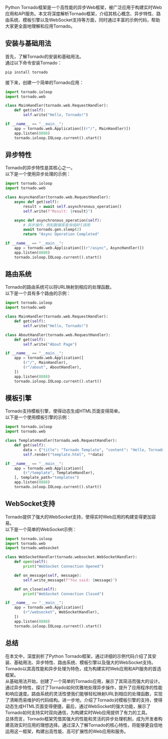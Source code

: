 Python Tornado框架是一个高性能的异步Web框架，被广泛应用于构建实时Web应用和API服务。本文将深度解析Tornado框架，介绍其核心概念、异步特性、路由系统、模板引擎以及WebSocket支持等方面，同时通过丰富的示例代码，帮助大家更全面地理解和应用Tornado。
<a name="Xeko2"></a>
## 安装与基础用法
首先，了解Tornado的安装和基础用法。<br />通过以下命令安装Tornado：
```bash
pip install tornado
```
接下来，创建一个简单的Tornado应用：
```python
import tornado.ioloop
import tornado.web

class MainHandler(tornado.web.RequestHandler):
    def get(self):
        self.write("Hello, Tornado!")

if __name__ == "__main__":
    app = tornado.web.Application([(r"/", MainHandler)])
    app.listen(8888)
    tornado.ioloop.IOLoop.current().start()
```
<a name="basUq"></a>
## 异步特性
Tornado的异步特性是其核心之一。<br />以下是一个使用异步处理的示例：
```python
import tornado.ioloop
import tornado.web

class AsyncHandler(tornado.web.RequestHandler):
    async def get(self):
        result = await self.asynchronous_operation()
        self.write(f"Result: {result}")

    async def asynchronous_operation(self):
        # 异步操作，例如数据库查询或API调用
        await tornado.gen.sleep(2)
        return "Async Operation Completed"

if __name__ == "__main__":
    app = tornado.web.Application([(r"/async", AsyncHandler)])
    app.listen(8888)
    tornado.ioloop.IOLoop.current().start()
```
<a name="TaLFd"></a>
## 路由系统
Tornado的路由系统可以将URL映射到相应的处理函数。<br />以下是一个具有多个路由的示例：
```python
import tornado.ioloop
import tornado.web

class MainHandler(tornado.web.RequestHandler):
    def get(self):
        self.write("Hello, Tornado!")

class AboutHandler(tornado.web.RequestHandler):
    def get(self):
        self.write("About Page")

if __name__ == "__main__":
    app = tornado.web.Application([
        (r"/", MainHandler),
        (r"/about", AboutHandler),
    ])
    app.listen(8888)
    tornado.ioloop.IOLoop.current().start()
```
<a name="CCLrS"></a>
## 模板引擎
Tornado支持模板引擎，使得动态生成HTML页面变得简单。<br />以下是一个使用模板引擎的示例：
```python
import tornado.ioloop
import tornado.web

class TemplateHandler(tornado.web.RequestHandler):
    def get(self):
        data = {"title": "Tornado Template", "content": "Hello, Tornado!"}
        self.render("template.html", **data)

if __name__ == "__main__":
    app = tornado.web.Application([
        (r"/template", TemplateHandler),
    ], template_path="templates")
    app.listen(8888)
    tornado.ioloop.IOLoop.current().start()
```
<a name="uSGrY"></a>
## WebSocket支持
Tornado提供了强大的WebSocket支持，使得实时Web应用的构建变得更加容易。<br />以下是一个简单的WebSocket示例：
```python
import tornado.ioloop
import tornado.web
import tornado.websocket

class WebSocketHandler(tornado.websocket.WebSocketHandler):
    def open(self):
        print("WebSocket Connection Opened")

    def on_message(self, message):
        self.write_message(f"You said: {message}")

    def on_close(self):
        print("WebSocket Connection Closed")

if __name__ == "__main__":
    app = tornado.web.Application([
        (r"/websocket", WebSocketHandler),
    ])
    app.listen(8888)
    tornado.ioloop.IOLoop.current().start()
```
<a name="srzVz"></a>
## 总结
在本文中，深度剖析了Python Tornado框架，通过详细的示例代码介绍了其安装、基础用法、异步特性、路由系统、模板引擎以及强大的WebSocket支持。Tornado以其高性能和异步处理为特色，成为构建实时Web应用和API服务的首选框架。<br />从基础用法开始，创建了一个简单的Tornado应用，展示了其简洁而强大的设计。通过异步特性，探讨了Tornado如何优雅地处理异步操作，提升了应用程序的性能和响应速度。路由系统的灵活性使我们能够轻松映射URL到相应的处理函数，实现了清晰而易维护的代码结构。进一步地，介绍了Tornado对模板引擎的支持，使得动态生成HTML页面变得便捷。最后，通过WebSocket的强大功能，展示了Tornado如何支持实时双向通信，为构建实时Web应用提供了有力的工具。<br />总体而言，Tornado框架凭借其强大的性能和灵活的异步处理机制，成为开发者构建高效实时应用的理想选择。通过深入了解Tornado的核心特性，将能够更自信地运用这一框架，构建出高性能、高可扩展性的Web应用和服务。
